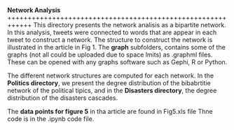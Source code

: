 **Network Analysis**
++++++++++++++++++++++++++++++++++++++++++++++++++++++++++++
This directory presents the network analisis as a bipartite network.
In this analysis, tweets were connected to words that are appear in each tweet to construct a network.
The structure to construct the network is illustrated in the article in Fig 1. 
The **graph** subfolders, contains some of the graphs (not all could be uploaded due to space lmits) as .graphml files. These can be opened with any graphs software such as Gephi, R or Python. 

The different network structures are computed for each network.
In the **Politics directory**, we present the degree distribution of the bibabrtitie network of the political tipics, and in the **Disasters directory**, the degree distribution of the disasters cascades.

The **data points for figure 5** in tha article are found in Fig5.xls file 
Thne code is in the .ipynb code file. 

